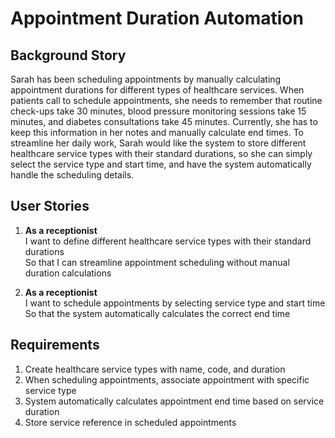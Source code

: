 # Appointment Duration Automation

## Background Story

Sarah has been scheduling appointments by manually calculating appointment durations for different types of healthcare services. When patients call to schedule appointments, she needs to remember that routine check-ups take 30 minutes, blood pressure monitoring sessions take 15 minutes, and diabetes consultations take 45 minutes. Currently, she has to keep this information in her notes and manually calculate end times. To streamline her daily work, Sarah would like the system to store different healthcare service types with their standard durations, so she can simply select the service type and start time, and have the system automatically handle the scheduling details.

## User Stories

1. **As a receptionist**<br>
   I want to define different healthcare service types with their standard durations<br>
   So that I can streamline appointment scheduling without manual duration calculations

2. **As a receptionist**<br>
   I want to schedule appointments by selecting service type and start time<br>
   So that the system automatically calculates the correct end time

## Requirements

1. Create healthcare service types with name, code, and duration
2. When scheduling appointments, associate appointment with specific service type
3. System automatically calculates appointment end time based on service duration
4. Store service reference in scheduled appointments